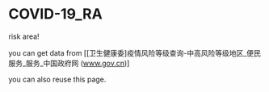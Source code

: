 # COVID-19_RA

risk area!

you can get data from [[卫生健康委\]疫情风险等级查询-中高风险等级地区_便民服务_服务_中国政府网 (www.gov.cn)]

you can also reuse this page.